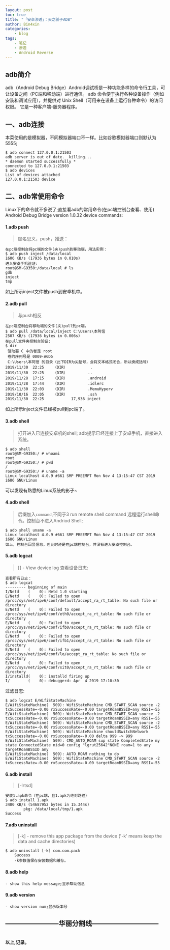 ```yaml
---
layout: post
toc: true
title: "「安卓渗透」：天之骄子ADB"
author: Bin4xin
categories:
    - blog
tags:
    - 笔记
    - 渗透
    - Android Reverse
---
```


## adb简介
adb（Android Debug Bridge）Android调试桥是一种功能多样的命令行工具，可让设备之间（PC端和移动端）进行通信。
adb 命令便于执行各种设备操作（例如安装和调试应用），并提供对 Unix Shell（可用来在设备上运行各种命令）的访问权限。
它是一种客户端-服务器程序。

## 一、adb连接
本菜使用的是模拟器，不同模拟器端口不一样。比如谷歌模拟器端口则默认为5555;
```
$ adb connect 127.0.0.1:21503
adb server is out of date.  killing...
* daemon started successfully *
connected to 127.0.0.1:21503
$ adb devices
List of devices attached
127.0.0.1:21503 device
```

## 二、adb常使用命令
Linux下的命令就不多说了;直接看adb的常用命令(在pc端控制台查看、使用)
Android Debug Bridge version 1.0.32
device commands:
#### 1.adb push
> 顾名思义，push，推送：
```
在pc端控制台将pc端的文件(夹)push到移动端，用法实例：
$ adb push inject /data/local
1606 KB/s (17936 bytes in 0.010s)
进入安卓手机验证:
root@SM-G9350:/data/local # ls
gdb
inject
tmp
```
如上所示inject文件被push到安卓机中。

#### 2.adb pull
> 与push相反
```
在pc端控制台将移动端的文件(夹)pull到pc端。
$ adb pull /data/local/inject C:\Users\本阿信
2507 KB/s (17936 bytes in 0.006s)
在pull文件夹控制台验证:
$ dir
 驱动器 C 中的卷是 root
 卷的序列号是 0009-A6D5
 C:\Users\本阿信 的目录（此下DIR为尖括号，会将文本格式闭合，所以换成括号）
2019/11/30  22:25    （DIR）          .
2019/11/30  22:25    （DIR）         ..
2019/11/28  17:15    （DIR）         .android
2019/11/28  17:44    （DIR）         .idlerc
2019/11/30  22:03    （DIR）         .MemuHyperv
2019/10/16  22:05    （DIR）         .ssh
2019/11/30  22:25            17,936 inject
```
如上所示inject文件已经被pull到pc端了。

#### 3.adb shell
>打开进入已连接安卓机的shell;
adb提示已经连接上了安卓手机，直接进入系统。
```
$ adb shell
root@SM-G9350:/ # whoami
root
root@SM-G9350:/ # pwd
/
root@SM-G9350:/ # uname -a
Linux localhost 4.0.9 #661 SMP PREEMPT Mon Nov 4 13:15:47 CST 2019 i686 GNU/Linux
```
可以发现有熟悉的Linux系统的影子~

#### 4.adb shell 
>后缀加入`command`,不同于3
 run remote shell command
  远程运行shell命令。控制台不进入Andriod Shell;
```
$ adb shell uname -a
Linux localhost 4.0.9 #661 SMP PREEMPT Mon Nov 4 13:15:47 CST 2019 i686 GNU/Linux
如上，控制台回显信息，但此时还是在pc端控制台，并没有进入安卓控制台。
```

#### 5.adb logcat 
> [<filter-spec>] - View device log
查看设备日志:
```
查看所有日志：
$ adb logcat
--------- beginning of main
I/Netd    (    0): Netd 1.0 starting
E/Netd    (    0): Failed to open /proc/sys/net/ipv6/conf/default/accept_ra_rt_table: No such file or directory
E/Netd    (    0): Failed to open /proc/sys/net/ipv6/conf/eth0/accept_ra_rt_table: No such file or directory
E/Netd    (    0): Failed to open /proc/sys/net/ipv6/conf/ifb0/accept_ra_rt_table: No such file or directory
E/Netd    (    0): Failed to open /proc/sys/net/ipv6/conf/ifb1/accept_ra_rt_table: No such file or directory
E/Netd    (    0): Failed to open /proc/sys/net/ipv6/conf/lo/accept_ra_rt_table: No such file or directory
E/Netd    (    0): Failed to open /proc/sys/net/ipv6/conf/sit0/accept_ra_rt_table: No such file or directory
I/installd(    0): installd firing up
I/        (    0): debuggerd: Apr  4 2019 17:10:30
```
过滤日志:
```
$ adb logcat E/WifiStateMachine
E/WifiStateMachine(  509): WifiStateMachine CMD_START_SCAN source -2 txSuccessRate=-0.00 rxSuccessRate=-0.00 targetRoamBSSID=any RSSI=-55
E/WifiStateMachine(  509): WifiStateMachine CMD_START_SCAN source -2 txSuccessRate=-0.00 rxSuccessRate=-0.00 targetRoamBSSID=any RSSI=-55
E/WifiStateMachine(  509): WifiStateMachine CMD_START_SCAN source -2 txSuccessRate=-0.00 rxSuccessRate=-0.00 targetRoamBSSID=any RSSI=-55
E/WifiStateMachine(  509): WifiStateMachine shouldSwitchNetwork  txSuccessRate=-0.00 rxSuccessRate=-0.00 delta 999 -> 999
E/WifiStateMachine(  509): CMD_AUTO_ROAM sup state CompletedState my state ConnectedState nid=0 config "lgrut25642"NONE roam=1 to any targetRoamBSSID any
E/WifiStateMachine(  509): AUTO_ROAM nothing to do
E/WifiStateMachine(  509): WifiStateMachine CMD_START_SCAN source -2 txSuccessRate=-0.00 rxSuccessRate=-0.00 targetRoamBSSID=any RSSI=-55
```  

#### 6.adb install 
> [-lrtsd] <file>
```
安装1.apk命令（在pc端，且1.apk为绝对路径）
$ adb install 1.apk
3480 KB/s (54687952 bytes in 15.344s)
        pkg: /data/local/tmp/1.apk
Success
```

#### 7.adb uninstall 
> [-k] <package> - remove this app package from the device
> ('-k' means keep the data and cache directories)
```
$ adb uninstall [-k] com.com.pack
  	Success
  	-k参数值保存安装数据和缓存。
```

#### 8.adb help                     
	- show this help message;显示帮助信息

#### 9.adb version                  
	- show version num;显示版本号

## ————————华丽分割线——————————
<br>
<strong>以上,记录。</strong>
